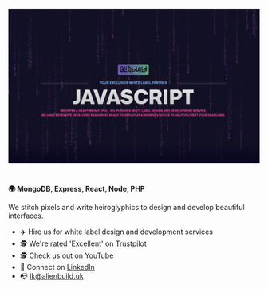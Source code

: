 ![alt text](https://raw.githubusercontent.com/alienbuild/alienbuild/main/cover.jpg)

#

**🌍 MongoDB, Express, React, Node, PHP**

We stitch pixels and write heiroglyphics to design and develop beautiful interfaces. 

- ✈️ Hire us for white label design and development services
- 🕵 We're rated 'Excellent' on [Trustpilot](https://uk.trustpilot.com/review/alienbuild.uk)
- 🕵 Check us out on [YouTube](https://www.youtube.com/channel/UCQqwx9q37ONZZb1PhqWEeaw/videos)
- 🎉 Connect on [LinkedIn](https://www.linkedin.com/in/lkfranklin)
- 📭 lk@alienbuild.uk
